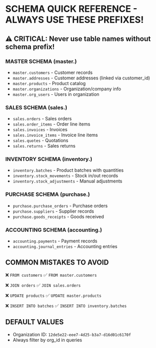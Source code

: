 # SCHEMA QUICK REFERENCE - ALWAYS USE THESE PREFIXES!

## ⚠️ CRITICAL: Never use table names without schema prefix!

### MASTER SCHEMA (master.)
- `master.customers` - Customer records
- `master.addresses` - Customer addresses (linked via customer_id)
- `master.products` - Product catalog
- `master.organizations` - Organization/company info
- `master.org_users` - Users in organization

### SALES SCHEMA (sales.)
- `sales.orders` - Sales orders
- `sales.order_items` - Order line items
- `sales.invoices` - Invoices
- `sales.invoice_items` - Invoice line items
- `sales.quotes` - Quotations
- `sales.returns` - Sales returns

### INVENTORY SCHEMA (inventory.)
- `inventory.batches` - Product batches with quantities
- `inventory.stock_movements` - Stock in/out records
- `inventory.stock_adjustments` - Manual adjustments

### PURCHASE SCHEMA (purchase.)
- `purchase.purchase_orders` - Purchase orders
- `purchase.suppliers` - Supplier records
- `purchase.goods_receipts` - Goods received

### ACCOUNTING SCHEMA (accounting.)
- `accounting.payments` - Payment records
- `accounting.journal_entries` - Accounting entries

## COMMON MISTAKES TO AVOID
❌ `FROM customers` 
✅ `FROM master.customers`

❌ `JOIN orders` 
✅ `JOIN sales.orders`

❌ `UPDATE products`
✅ `UPDATE master.products`

❌ `INSERT INTO batches`
✅ `INSERT INTO inventory.batches`

## DEFAULT VALUES
- Organization ID: `12de5e22-eee7-4d25-b3a7-d16d01c6170f`
- Always filter by org_id in queries